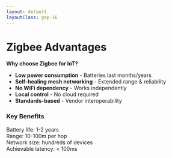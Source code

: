 ```yaml
---
layout: default
layoutClass: gap-16
---
```


# Zigbee Advantages

**Why choose Zigbee for IoT?**

- **Low power consumption** - Batteries last months/years
- **Self-healing mesh networking** - Extended range & reliability
- **No WiFi dependency** - Works independently
- **Local control** - No cloud required
- **Standards-based** - Vendor interoperability

<div class="flex justify-center mt-10">
  <div class="max-w-md text-center">
    <h3 class="text-lg font-semibold mb-2">Key Benefits</h3>
    <div class="bg-blue-50 p-4 rounded-lg">
      <div class="flex items-center space-x-2 mb-2">
        <div class="w-4 h-4 bg-green-500 rounded-full"></div>
        <span class="text-sm">Battery life: 1-2 years</span>
      </div>
      <div class="flex items-center space-x-2 mb-2">
        <div class="w-4 h-4 bg-blue-500 rounded-full"></div>
        <span class="text-sm">Range: 10-100m per hop</span>
      </div>
      <div class="flex items-center space-x-2 mb-2">
        <div class="w-4 h-4 bg-purple-500 rounded-full"></div>
        <span class="text-sm">Network size: hundreds of devices</span>
      </div>
      <div class="flex items-center space-x-2">
        <div class="w-4 h-4 bg-orange-500 rounded-full"></div>
        <span class="text-sm">Achievable latency: < 100ms</span>
      </div>
    </div>
  </div>
</div> 
